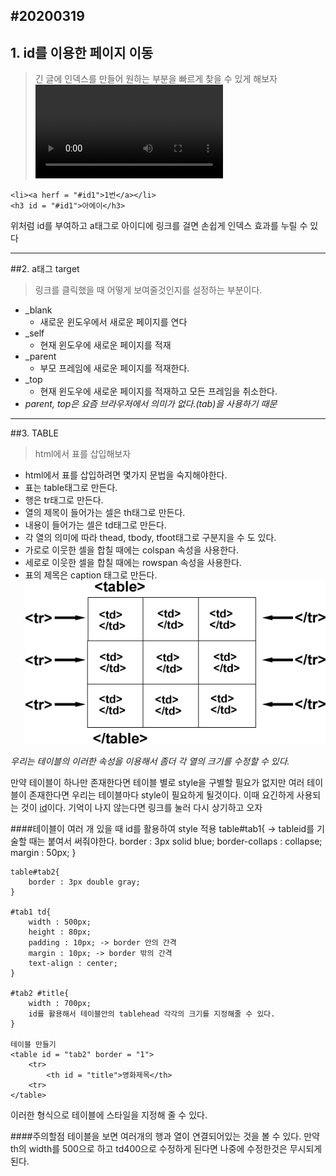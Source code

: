 #20200319
---
## <span id = "id">1. id를 이용한 페이지 이동</span>
> 긴 글에 인덱스를 만들어 원하는 부분을 빠르게 찾을 수 있게 해보자
<video src = "lee.mp4"></video>

    <li><a herf = "#id1">1번</a></li>
    <h3 id = "#id1">아에이</h3>
위처럼 id를 부여하고 a태그로 아이디에 링크를 걸면 손쉽게 인덱스 효과를 누릴 수 있다

---
##2. a태그 target
>링크를 클릭했을 때 어떻게 보여줄것인지를 설정하는 부분이다.
    <a herf ="" taget = "_blank"></a>
* _blank
  * 새로운 윈도우에서 새로운 페이지를 연다
* _self
  * 현재 윈도우에 새로운 페이지를 적재
* _parent
  * 부모 프레임에 새로운 페이지를 적재한다.
* _top
  * 현재 윈도우에 새로운 페이지를 적재하고 모든 프레임을 취소한다.
* *parent, top은 요즘 브라우저에서 의미가 없다.(tab)을 사용하기 때문*   

---
##3. TABLE
>html에서 표를 삽입해보자
* html에서 표를 삽입하려면 몇가지 문법을 숙지해야한다.
* 표는 table태그로 만든다.
* 행은 tr태그로 만든다.
* 열의 제목이 들어가는 셀은 th태그로 만든다.
* 내용이 들어가는 셀은 td태그로 만든다.
* 각 열의 의미에 따라 thead, tbody, tfoot태그로 구분지을 수 도 있다.
* 가로로 이웃한 셀을 합칠 때에는 colspan 속성을 사용한다.
* 세로로 이웃한 셀을 합칠 때에는 rowspan 속성을 사용한다.
* 표의 제목은 caption 태그로 만든다.
  <Br>
![alt](table.gif)

*우리는 테이블의 이러한 속성을 이용해서 좀더 각 열의 크기를 수정할 수 있다.*

만약 테이블이 하나만 존재한다면 테이블 별로 style을 구별할 필요가 없지만 여러 테이블이 존재한다면 우리는 테이블마다 style이 필요하게 될것이다.
이때 요긴하게 사용되는 것이 <a href ="#id">id</a>이다.
기억이 나지 않는다면 링크를 눌러 다시 상기하고 오자

####테이블이 여러 개 있을 때 id를 활용하여 style 적용
    table#tab1{ -> tableid를 기술할 때는 붙여서 써줘야한다.
        border : 3px solid blue;
        border-collaps : collapse;
        margin : 50px;
    }

    table#tab2{
        border : 3px double gray;
    }

    #tab1 td{
        width : 500px;
        height : 80px;
        padding : 10px; -> border 안의 간격
        margin : 10px; -> border 밖의 간격
        text-align : center;
    }

    #tab2 #title{ 
        width : 700px;
        id를 활용해서 테이블안의 tablehead 각각의 크기를 지정해줄 수 있다.
    }

    테이블 만들기
    <table id = "tab2" border = "1">
        <tr>
            <th id = "title">영화제목</th>
        <tr>
    </table>
이러한 형식으로 테이블에 스타일을 지정해 줄 수 있다.

####주의할점
테이블을 보면 여러개의 행과 열이 연결되어있는 것을 볼 수 있다.
만약 th의 width를 500으로 하고 td400으로 수정하게 된다면 나중에 수정한것은 무시되게 된다.



    